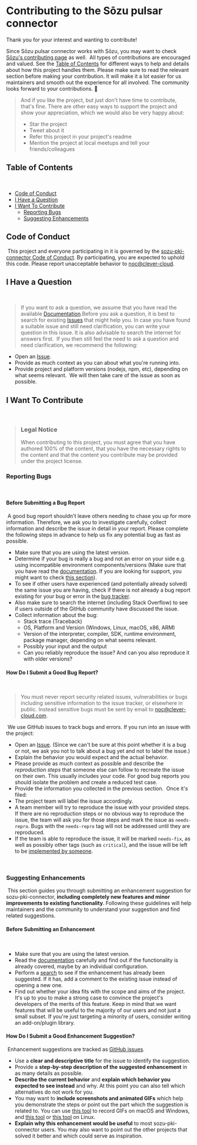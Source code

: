 <!-- omit in toc -->
# Contributing to the Sōzu pulsar connector

Thank you for your interest and wanting to contribute!

Since Sōzu pulsar connector works with Sōzu, you may want to check
[Sōzu's contributing page](https://github.com/sozu-proxy/sozu/blob/main/CONTRIBUTING.md) as well.
​
All types of contributions are encouraged and valued. See the [Table of Contents](#table-of-contents) for different ways to help and details about how this project handles them. Please make sure to read the relevant section before making your contribution. It will make it a lot easier for us maintainers and smooth out the experience for all involved. The community looks forward to your contributions. 🎉
​
> And if you like the project, but just don't have time to contribute, that's fine. There are other easy ways to support the project and show your appreciation, which we would also be very happy about:
> - Star the project
> - Tweet about it
> - Refer this project in your project's readme
> - Mention the project at local meetups and tell your friends/colleagues
​
<!-- omit in toc -->
## Table of Contents
​
- [Code of Conduct](#code-of-conduct)
- [I Have a Question](#i-have-a-question)
- [I Want To Contribute](#i-want-to-contribute)
  - [Reporting Bugs](#reporting-bugs)
  - [Suggesting Enhancements](#suggesting-enhancements)
​
## Code of Conduct
​
This project and everyone participating in it is governed by the
[sozu-pki-connector Code of Conduct](https://github.com/CleverCloud/sozu-pki-connectorblob/main/CODE_OF_CONDUCT.md).
By participating, you are expected to uphold this code. Please report unacceptable behavior
to <noc@clever-cloud>.
​
## I Have a Question
​
> If you want to ask a question, we assume that you have read the available [Documentation](https://github.com/CleverCloud/sozu-pki-connector/README.md).
​
Before you ask a question, it is best to search for existing [Issues](https://github.com/CleverCloud/sozu-pki-connector/issues) that might help you. In case you have found a suitable issue and still need clarification, you can write your question in this issue. It is also advisable to search the internet for answers first.
​
If you then still feel the need to ask a question and need clarification, we recommend the following:
​
- Open an [Issue](https://github.com/CleverCloud/sozu-pki-connector/issues/new).
- Provide as much context as you can about what you're running into.
- Provide project and platform versions (nodejs, npm, etc), depending on what seems relevant.
​
We will then take care of the issue as soon as possible.
​
## I Want To Contribute
​
> ### Legal Notice <!-- omit in toc -->
> When contributing to this project, you must agree that you have authored 100% of the content, that you have the necessary rights to the content and that the content you contribute may be provided under the project license.
​
### Reporting Bugs
​
<!-- omit in toc -->
#### Before Submitting a Bug Report
​
A good bug report shouldn't leave others needing to chase you up for more information. Therefore, we ask you to investigate carefully, collect information and describe the issue in detail in your report. Please complete the following steps in advance to help us fix any potential bug as fast as possible.
​
- Make sure that you are using the latest version.
- Determine if your bug is really a bug and not an error on your side e.g. using incompatible environment components/versions (Make sure that you have read the [documentation](https://github.com/CleverCloud/sozu-pki-connector/README.md). If you are looking for support, you might want to check [this section](#i-have-a-question)).
- To see if other users have experienced (and potentially already solved) the same issue you are having, check if there is not already a bug report existing for your bug or error in the [bug tracker](https://github.com/CleverCloud/sozu-pki-connectorissues?q=label%3Abug).
- Also make sure to search the internet (including Stack Overflow) to see if users outside of the GitHub community have discussed the issue.
- Collect information about the bug:
  - Stack trace (Traceback)
  - OS, Platform and Version (Windows, Linux, macOS, x86, ARM)
  - Version of the interpreter, compiler, SDK, runtime environment, package manager, depending on what seems relevant.
  - Possibly your input and the output
  - Can you reliably reproduce the issue? And can you also reproduce it with older versions?
​
<!-- omit in toc -->
#### How Do I Submit a Good Bug Report?
​
> You must never report security related issues, vulnerabilities or bugs including sensitive information to the issue tracker, or elsewhere in public. Instead sensitive bugs must be sent by email to <noc@clever-cloud.com>.
<!-- You may add a PGP key to allow the messages to be sent encrypted as well. -->
​
We use GitHub issues to track bugs and errors. If you run into an issue with the project:
​
- Open an [Issue](https://github.com/CleverCloud/sozu-pki-connector/issues/new). (Since we can't be sure at this point whether it is a bug or not, we ask you not to talk about a bug yet and not to label the issue.)
- Explain the behavior you would expect and the actual behavior.
- Please provide as much context as possible and describe the *reproduction steps* that someone else can follow to recreate the issue on their own. This usually includes your code. For good bug reports you should isolate the problem and create a reduced test case.
- Provide the information you collected in the previous section.
​
Once it's filed:
​
- The project team will label the issue accordingly.
- A team member will try to reproduce the issue with your provided steps. If there are no reproduction steps or no obvious way to reproduce the issue, the team will ask you for those steps and mark the issue as `needs-repro`. Bugs with the `needs-repro` tag will not be addressed until they are reproduced.
- If the team is able to reproduce the issue, it will be marked `needs-fix`, as well as possibly other tags (such as `critical`), and the issue will be left to be [implemented by someone](#your-first-code-contribution).
​
<!-- You might want to create an issue template for bugs and errors that can be used as a guide and that defines the structure of the information to be included. If you do so, reference it here in the description. -->
​
​
### Suggesting Enhancements
​
This section guides you through submitting an enhancement suggestion for sozu-pki-connector, **including completely new features and minor improvements to existing functionality**. Following these guidelines will help maintainers and the community to understand your suggestion and find related suggestions.
​
<!-- omit in toc -->
#### Before Submitting an Enhancement
​
- Make sure that you are using the latest version.
- Read the [documentation](https://github.com/CleverCloud/sozu-pki-connector/README.md) carefully and find out if the functionality is already covered, maybe by an individual configuration.
- Perform a [search](https://github.com/CleverCloud/sozu-pki-connector/issues) to see if the enhancement has already been suggested. If it has, add a comment to the existing issue instead of opening a new one.
- Find out whether your idea fits with the scope and aims of the project. It's up to you to make a strong case to convince the project's developers of the merits of this feature. Keep in mind that we want features that will be useful to the majority of our users and not just a small subset. If you're just targeting a minority of users, consider writing an add-on/plugin library.
​
<!-- omit in toc -->
#### How Do I Submit a Good Enhancement Suggestion?
​
Enhancement suggestions are tracked as [GitHub issues](https://github.com/CleverCloud/sozu-pki-connector/issues).
​
- Use a **clear and descriptive title** for the issue to identify the suggestion.
- Provide a **step-by-step description of the suggested enhancement** in as many details as possible.
- **Describe the current behavior** and **explain which behavior you expected to see instead** and why. At this point you can also tell which alternatives do not work for you.
- You may want to **include screenshots and animated GIFs** which help you demonstrate the steps or point out the part which the suggestion is related to. You can use [this tool](https://www.cockos.com/licecap/) to record GIFs on macOS and Windows, and [this tool](https://github.com/colinkeenan/silentcast) or [this tool](https://github.com/GNOME/byzanz) on Linux. <!-- this should only be included if the project has a GUI -->
- **Explain why this enhancement would be useful** to most sozu-pki-connector users. You may also want to point out the other projects that solved it better and which could serve as inspiration.